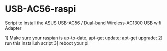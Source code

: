 # USB-AC56-raspi

Script to install the ASUS USB-AC56 / Dual-band Wireless-AC1300 USB wifi Adapter

1] Make sure your raspian is up-to-date, apt-get update; apt-get upgrade;
2] run this install.sh script
3] reboot your pi
